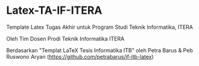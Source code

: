 # Latex-TA-IF-ITERA
Template Latex Tugas Akhir untuk Program Studi Teknik Informatika, ITERA

Oleh Tim Dosen Prodi Teknik Informatika ITERA

Berdasarkan "Templat LaTeX Tesis Informatika ITB" oleh Petra Barus & Peb Ruswono Aryan (https://github.com/petrabarus/if-itb-latex)
